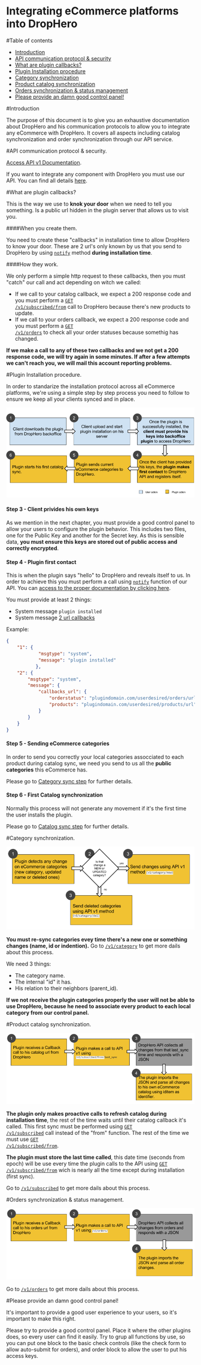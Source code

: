 Integrating eCommerce platforms into DropHero
====================

#Table of contents
- [Introduction](#introduction)
- [API communication protocol & security](#api-communication-protocol--security)
- [What are plugin callbacks?](#what-are-plugin-callbacks)
- [Plugin Installation procedure](#plugin-installation-procedure)
- [Category synchronization](#category-synchronization)
- [Product catalog synchronization](#product-catalog-synchronization)
- [Orders synchronization & status management](#orders-synchronization--status-management)
- [Please provide an damn good control panel!](#please-provide-an-damn-good-control-panel)

#Introduction

The purpose of this document is to give you an exhaustive documentation about DropHero and his communication protocols to allow you to integrate any eCommerce with DropHero. It covers all aspects including catalog synchronization and order synchronization through our API service.

#API communication protocol & security.

[Access API v1 Documentation](https://github.com/drophero/api-documentation/blob/master/v1/README.md).

If you want to integrate any component with DropHero you must use our API. You can find all details [here](https://github.com/drophero/api-documentation).

#What are plugin callbacks?

This is the way we use to **knok your door** when we need to tell you something. Is a public url hidden in the plugin server that allows us to visit you.

####When you create them.

You need to create these "callbacks" in installation time to allow DropHero to know your door. These are 2 url's only known by us that you send to DropHero by using <code>[notify](https://github.com/drophero/api-documentation/blob/master/v1/sections/notify.md)</code> method **during installation time**.

####How they work.

We only perform a simple http request to these callbacks, then you must "catch" our call and act depending on witch we called:

- If we call to your catalog callback, we expect a 200 response code and you must perform a <code>[GET /v1/subscribed/from](https://github.com/drophero/api-documentation/blob/master/v1/sections/subscribed.md#get-subscriptions-from-timestamp)</code> call to DropHero because there's new products to update.
- If we call to your orders callback, we expect a 200 response code and you must perform a <code>[GET /v1/orders](https://github.com/drophero/api-documentation/blob/master/v1/sections/orders.md)</code> to check all your order statuses because somethig has changed.

**If we make a call to any of these two callbacks and we not get a 200 response code, we will try again in some minutes. If after a few attempts we can't reach you, we will mail this account reporting problems.**

#Plugin Installation procedure.

In order to standarize the installation protocol across all eCommerce platforms, we're using a simple step by step process you need to follow to ensure we keep all your clients synced and in place.

![Plugin Installation procedure](https://www.github.com/drophero/platform-integration/raw/master/img/plugin_installation_procedure.png "Plugin Installation procedure")

#### Step 3 - Client privides his own keys

As we mention in the next chapter, you must provide a good control panel to allow your users to configure the plugin behavior. This includes two files, one for the Public Key and another for the Secret key. As this is sensible data, **you must ensure this keys are stored out of public access and correctly encrypted**.

#### Step 4 - Plugin first contact

This is when the plugin says "hello" to DropHero and reveals itself to us. In order to achieve this you must perform a call using <code>[notify](https://github.com/drophero/api-documentation/blob/master/v1/sections/notify.md)</code> function of our API. You can [access to the proper documentation by clicking here](https://github.com/drophero/api-documentation/blob/master/v1/sections/notify.md).

You must provide at least 2 things:
- System message <code>plugin installed</code>
- System message [2 url callbacks](#what-are-plugin-callbacks)

Example:

```JSON
{
	"1": {
	        "msgtype": "system",
	        "message": "plugin installed"
	       },
	"2": {
	    "msgtype": "system",
	    "message": {
	        "callbacks_url": {
	            "orderstatus": "plugindomain.com/userdesired/orders/url",
	            "products": "plugindomain.com/userdesired/products/url"
	        }
	    }
	}
}
```

#### Step 5 - Sending eCommerce categories

In order to send you correctly your local categories assocciated to each product during catalog sync, we need you send to us all the **public categories** this eCommerce has.

Please go to [Category sync step](#category-synchronization) for further details.

#### Step 6 - First Catalog synchronization

Normally this process will not generate any movement if it's the first time the user installs the plugin.

Please go to [Catalog sync step](#product-catalog-synchronization) for further details.

#Category synchronization.

![Plugin category sync](https://www.github.com/drophero/platform-integration/raw/master/img/plugin_category_syncronization.png "Plugin category sync")


**You must re-sync categories evey time there's a new one or something changes (name, id or indention).**
Go to <code>[/v1/category](https://github.com/drophero/api-documentation/blob/master/v1/sections/categories.md)</code> to get more dails about this process.

We need 3 things:
- The category name.
- The internal "id" it has.
- His relation to their neighbors (parent_id).

**If we not receive the plugin categories properly the user will not be able to use DropHero, because he need to associate every product to each local category from our control panel.**

#Product catalog synchronization.

![Plugin catalog sync](https://www.github.com/drophero/platform-integration/raw/master/img/plugin_product_catalog_sync.png "Plugin catalog sync")

**The plugin only makes proactive calls to refresh catalog during installation time**, the rest of the time waits until their catalog callback it's called. This first sync must be performed using <code>[GET /v1/subscribed](https://github.com/drophero/api-documentation/blob/master/v1/sections/subscribed.md#get-subscriptions)</code> call instead of the "from" function. The rest of the time we must use <code>[GET /v1/subscribed/from](https://github.com/drophero/api-documentation/blob/master/v1/sections/subscribed.md#get-subscriptions-from-timestamp)</code>.

**The plugin must store the last time called**, this date time (seconds from epoch) will be use every time the plugin calls to the API using <code>[GET /v1/subscribed/from](https://github.com/drophero/api-documentation/blob/master/v1/sections/subscribed.md#get-subscriptions-from-timestamp)</code> wich is nearly all the time except during installation (first sync).

Go to <code>[/v1/subscribed](https://github.com/drophero/api-documentation/blob/master/v1/sections/subscribed.md)</code> to get more dails about this process.

#Orders synchronization & status management.

![Plugin order sync](https://www.github.com/drophero/platform-integration/raw/master/img/plugin_order_catalog_sync.png "Plugin order sync")

Go to <code>[/v1/orders](https://github.com/drophero/api-documentation/blob/master/v1/sections/orders.md)</code> to get more dails about this process.

#Please provide an damn good control panel!

It's important to provide a good user experience to your users, so it's important to make this right.

Please try to provide a good control panel. Place it where the other plugins does, so every user can find it easily. Try to grup all functions by use, so you can put one block to the basic check controls (like the check form to allow auto-submit for orders), and order block to allow the user to put his access keys.